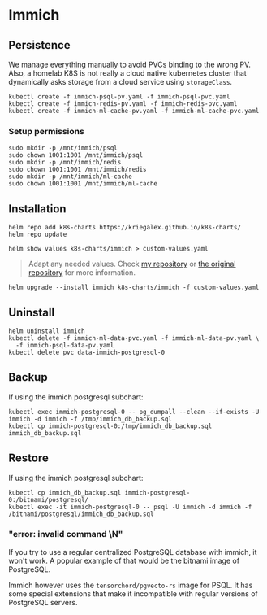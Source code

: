 # Immich

## Persistence

We manage everything manually to avoid PVCs binding to the wrong PV. Also, a homelab K8S is not really a cloud native kubernetes cluster that dynamically asks storage from a cloud service using `storageClass`.

```
kubectl create -f immich-psql-pv.yaml -f immich-psql-pvc.yaml
kubectl create -f immich-redis-pv.yaml -f immich-redis-pvc.yaml
kubectl create -f immich-ml-cache-pv.yaml -f immich-ml-cache-pvc.yaml
```

### Setup permissions

```
sudo mkdir -p /mnt/immich/psql
sudo chown 1001:1001 /mnt/immich/psql
sudo mkdir -p /mnt/immich/redis
sudo chown 1001:1001 /mnt/immich/redis
sudo mkdir -p /mnt/immich/ml-cache
sudo chown 1001:1001 /mnt/immich/ml-cache
```

## Installation

```
helm repo add k8s-charts https://kriegalex.github.io/k8s-charts/
helm repo update
```

```console
helm show values k8s-charts/immich > custom-values.yaml
```

> Adapt any needed values. Check [my repository](https://github.com/kriegalex/k8s-charts/blob/main/charts/immich/values.yaml) or [the original repository](https://github.com/immich-app/immich-charts) for more information.

```
helm upgrade --install immich k8s-charts/immich -f custom-values.yaml
```

## Uninstall

```
helm uninstall immich
kubectl delete -f immich-ml-data-pvc.yaml -f immich-ml-data-pv.yaml \
  -f immich-psql-data-pv.yaml
kubectl delete pvc data-immich-postgresql-0
```

## Backup

If using the immich postgresql subchart:
```console
kubectl exec immich-postgresql-0 -- pg_dumpall --clean --if-exists -U immich -d immich -f /tmp/immich_db_backup.sql
kubectl cp immich-postgresql-0:/tmp/immich_db_backup.sql immich_db_backup.sql
```

## Restore

If using the immich postgresql subchart:
```console
kubectl cp immich_db_backup.sql immich-postgresql-0:/bitnami/postgresql/
kubectl exec -it immich-postgresql-0 -- psql -U immich -d immich -f /bitnami/postgresql/immich_db_backup.sql
```

### "error: invalid command \N"

If you try to use a regular centralized PostgreSQL database with immich, it won't work. A popular example of that would be the bitnami image of PostgreSQL. 

Immich however uses the `tensorchord/pgvecto-rs` image for PSQL. It has some special extensions that make it incompatible with regular versions of PostgreSQL servers.